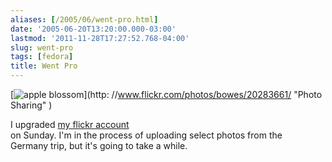 ```yaml
---
aliases: [/2005/06/went-pro.html]
date: '2005-06-20T13:20:00.000-03:00'
lastmod: '2011-11-28T17:27:52.768-04:00'
slug: went-pro
tags: [fedora]
title: Went Pro
---
```


[![apple blossom](http://photos15.flickr.com/20283661_1dd2923b02_m.jpg)](http:
//www.flickr.com/photos/bowes/20283661/ "Photo Sharing" )  
  
  

  
I upgraded [my flickr account](http://www.flickr.com/photos/bowes)  
on Sunday. I'm in the process of uploading select photos from the  
Germany trip, but it's going to take a while.  


